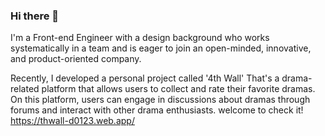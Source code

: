 ### Hi there 👋
I'm a Front-end Engineer with a design background who works systematically in a team and is eager to join an open-minded, innovative, and product-oriented company.

Recently, I developed a personal project called '4th Wall' 
That's a drama-related platform that allows users to collect and rate their favorite dramas. On this platform, users can engage in discussions about dramas through forums and interact with other drama enthusiasts.
welcome to check it! 
https://thwall-d0123.web.app/
